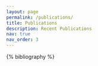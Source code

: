 ```yaml
---
layout: page
permalink: /publications/
title: Publications
description: Recent Publications
nav: true
nav_order: 3
---
```


<div class="publications">

{% bibliography %}

</div>

